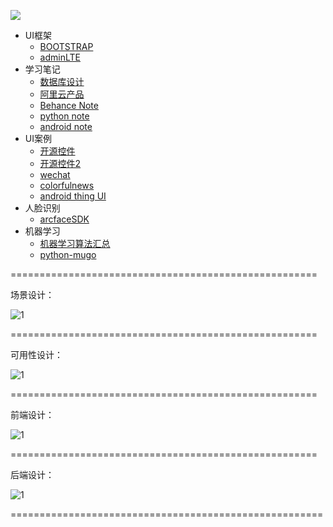 ![](http://ww1.sinaimg.cn/large/005Xtdi2jw1f6307cu3krj30rs05kglz.jpg)

* UI框架
    * [BOOTSTRAP](https://github.com/sideboyd/bootstrap)
    * [adminLTE](https://github.com/sideboyd/AdminLTE)
* 学习笔记
    * [数据库设计](https://github.com/sideboyd/markdown/blob/master/files/data%20design.md)
    * [阿里云产品](https://github.com/sideboyd/markdown/blob/master/files/aliyun.md)
    * [Behance Note](https://github.com/sideboyd/markdown/blob/master/files/Behance%20Note.md)
    * [python note](https://github.com/sideboyd/markdown/blob/master/files/Python%20note.md)
    * [android note](https://github.com/sideboyd/AndroidNote)
* UI案例
    * [开源控件](https://github.com/sideboyd/android-open-project)
    * [开源控件2](https://github.com/sideboyd/awesome-android)
    * [wechat](https://github.com/sideboyd/weui)
    * [colorfulnews](https://github.com/sideboyd/ColorfulNews)
    * [android thing UI](https://github.com/sideboyd/sample-simpleui)
* 人脸识别
    * [arcfaceSDK](https://github.com/sideboyd/ArcFaceDemo)
* 机器学习
    * [机器学习算法汇总](https://github.com//RedditSota/state-of-the-art-result-for-machine-learning-problems)
    * [python-mugo](https://github.com/brilee/MuGo)


=====================================================

场景设计：

![1](https://github.com/sideboyd/markdown/blob/master/image/%E5%9C%BA%E6%99%AFsiri%2BEDGE.gif)

=====================================================

可用性设计：

![1](https://github.com/sideboyd/markdown/blob/master/image/bricks.gif)

=====================================================

前端设计：

![1](https://github.com/sideboyd/markdown/blob/master/image/google_newsstand_like_navigation_pattern.gif)

=====================================================

后端设计：

![1](https://github.com/sideboyd/markdown/blob/master/image/tables.gif)

======================================================